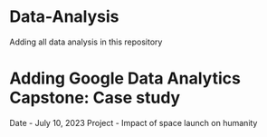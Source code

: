 # Data-Analysis
Adding all data analysis in this repository

# Adding Google Data Analytics Capstone: Case study 
Date - July 10, 2023 
Project - Impact of space launch on humanity
